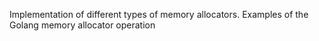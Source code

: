 Implementation of different types of memory allocators. 
Examples of the Golang memory allocator operation
